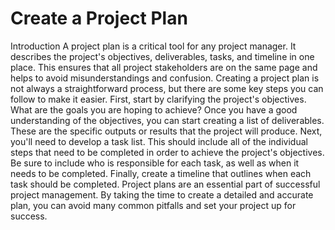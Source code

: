 # Create a Project Plan

Introduction A project plan is a critical tool for any project manager. It describes the project's objectives, deliverables, tasks, and timeline in one place. This ensures that all project stakeholders are on the same page and helps to avoid misunderstandings and confusion. Creating a project plan is not always a straightforward process, but there are some key steps you can follow to make it easier. First, start by clarifying the project's objectives. What are the goals you are hoping to achieve? Once you have a good understanding of the objectives, you can start creating a list of deliverables. These are the specific outputs or results that the project will produce. Next, you'll need to develop a task list. This should include all of the individual steps that need to be completed in order to achieve the project's objectives. Be sure to include who is responsible for each task, as well as when it needs to be completed. Finally, create a timeline that outlines when each task should be completed. Project plans are an essential part of successful project management. By taking the time to create a detailed and accurate plan, you can avoid many common pitfalls and set your project up for success.
